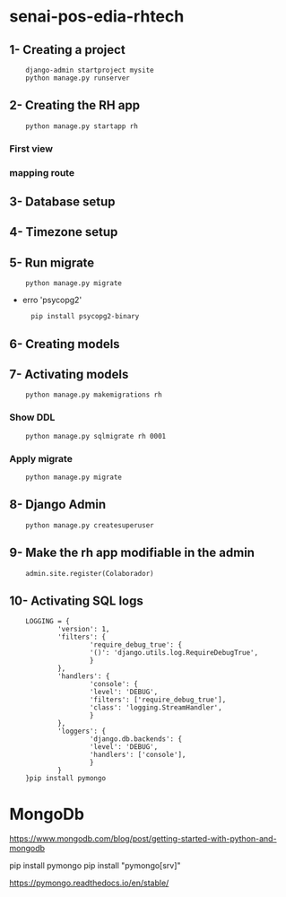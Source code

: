 # senai-pos-edia-rhtech

## 1- Creating a project
        django-admin startproject mysite
        python manage.py runserver

## 2- Creating the RH app
        python manage.py startapp rh

### First view 
### mapping route        

## 3- Database setup

## 4- Timezone setup

## 5- Run migrate
        python manage.py migrate

- erro 'psycopg2' 
        
        pip install psycopg2-binary

## 6- Creating models

## 7- Activating models
        python manage.py makemigrations rh

### Show DDL
        python manage.py sqlmigrate rh 0001

### Apply migrate
        python manage.py migrate

## 8- Django Admin
        python manage.py createsuperuser

## 9- Make the rh app modifiable in the admin
        admin.site.register(Colaborador)


## 10- Activating SQL logs

        LOGGING = {
                'version': 1,
                'filters': {
                        'require_debug_true': {
                        '()': 'django.utils.log.RequireDebugTrue',
                        }
                },
                'handlers': {
                        'console': {
                        'level': 'DEBUG',
                        'filters': ['require_debug_true'],
                        'class': 'logging.StreamHandler',
                        }
                },
                'loggers': {
                        'django.db.backends': {
                        'level': 'DEBUG',
                        'handlers': ['console'],
                        }
                }
        }pip install pymongo




# MongoDb

https://www.mongodb.com/blog/post/getting-started-with-python-and-mongodb

pip install pymongo
pip install "pymongo[srv]"

https://pymongo.readthedocs.io/en/stable/